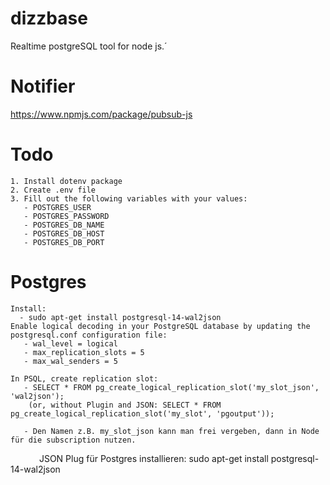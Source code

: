 # dizzbase
Realtime postgreSQL tool for node js.´

# Notifier 
https://www.npmjs.com/package/pubsub-js

# Todo
    1. Install dotenv package 
    2. Create .env file 
    3. Fill out the following variables with your values:
       - POSTGRES_USER
       - POSTGRES_PASSWORD
       - POSTGRES_DB_NAME
       - POSTGRES_DB_HOST
       - POSTGRES_DB_PORT

# Postgres 
    Install: 
      - sudo apt-get install postgresql-14-wal2json
    Enable logical decoding in your PostgreSQL database by updating the postgresql.conf configuration file: 
       - wal_level = logical 
       - max_replication_slots = 5 
       - max_wal_senders = 5

    In PSQL, create replication slot:
       - SELECT * FROM pg_create_logical_replication_slot('my_slot_json', 'wal2json');
        (or, without Plugin and JSON: SELECT * FROM pg_create_logical_replication_slot('my_slot', 'pgoutput'));

       - Den Namen z.B. my_slot_json kann man frei vergeben, dann in Node für die subscription nutzen.
      
        JSON Plug für Postgres installieren:
        sudo apt-get install postgresql-14-wal2json


